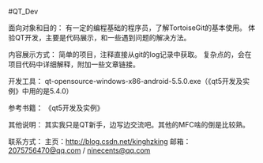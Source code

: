 #QT_Dev

面向对象和目的：
	有一定的编程基础的程序员，了解TortoiseGit的基本使用。
	体验QT开发，主要是代码展示，和一些遇到问题的解决方法。
	
内容展示方式：
	简单的项目，注释直接从git的log记录中获取。
	复杂点的，会在项目代码中详细解释，附加一些文章链接。

开发工具：
	qt-opensource-windows-x86-android-5.5.0.exe（《qt5开发及实例》中用的是5.4.0）
	
参考书籍：
	《qt5开发及实例》
	
其他说明：
	其实我只是QT新手，边写边交流吧。其他的MFC啥的倒是比较熟。
	
联系方式：
	主页：http://blog.csdn.net/kinghzking
	邮箱：2075756470@qq.com / ninecents@qq.com